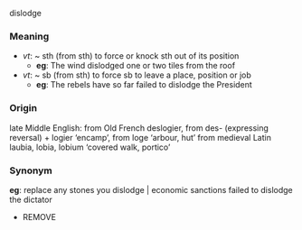 dislodge
### Meaning
+ _vt_: ~ sth (from sth) to force or knock sth out of its position
	+ __eg__: The wind dislodged one or two tiles from the roof
+ _vt_: ~ sb (from sth) to force sb to leave a place, position or job
	+ __eg__: The rebels have so far failed to dislodge the President

### Origin

late Middle English: from Old French deslogier, from des- (expressing reversal) + logier ‘encamp’, from loge ‘arbour, hut’ from medieval Latin laubia, lobia, lobium ‘covered walk, portico’

### Synonym

__eg__: replace any stones you dislodge | economic sanctions failed to dislodge the dictator

+ REMOVE


